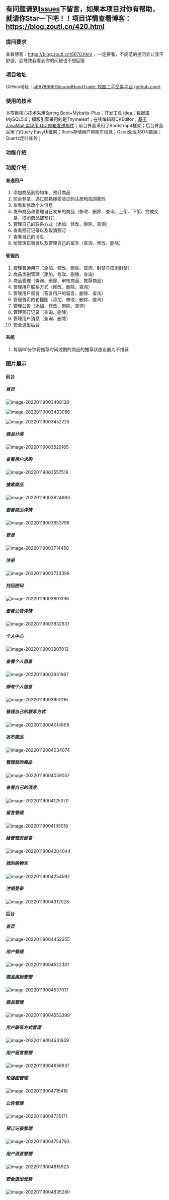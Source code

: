 ## 有问题请到[Issues](https://github.com/a6678696/SecondHandTrade/issues)下留言，如果本项目对你有帮助，就请你Star一下吧！！项目详情查看博客：https://blog.zoutl.cn/420.html

### 提问要求

查看博客：https://blog.zoutl.cn/6670.html ，一定要看，不规范的提问会让我不舒服，会导致我看到你的问题也不想回答

### 项目地址

GitHub地址：[a6678696/SecondHandTrade: 校园二手交易平台 (github.com)](https://github.com/a6678696/SecondHandTrade)

### 使用的技术

本项目核心技术采用Spring Boot+Mybatis-Plus；开发工具 idea；数据库MySQL5.6；模版引擎采用的是Thymeleaf；在线编辑器CKEditor；[基于 JavaMail 实现用 QQ 邮箱发送邮件](https://blog.zoutl.cn/64.html)；前台界面采用了Bootstrap4框架；后台界面采用了jQuery EasyUI框架；Redis存储用户购物车信息；Gson处理JSON数据；Quartz定时任务；

### 功能介绍

### 功能介绍

#### 普通用户

1. 添加商品到购物车、预订商品
2. 前台登录、通过邮箱接受验证码注册和找回密码
3. 查看和修改个人信息
4. 发布商品和管理自己发布的商品（修改、删除、查询、上架、下架、完成交易、取消商品被预订）
5. 管理自己的联系方式（添加、修改、删除、查询）
6. 查看预订记录以及取消预订
7. 查看自己的消息
8. 给管理员留言以及管理自己的留言（查询、修改、删除）

#### 管理员

1. 管理普通用户（添加、修改、删除、查询、封禁与取消封禁）
2. 商品类别管理（添加、修改、删除、查询）
3. 商品管理（查询、删除、审核商品、推荐商品）
4. 管理用户联系方式（修改、删除、查询）
5. 管理用户留言（答复用户的留言、删除、查询）
6. 管理首页的轮播图（添加、修改、删除、查询）
7. 管理公告（添加、修改、删除、查询）
8. 管理预订记录（查询、删除）
9. 管理用户消息（查询、删除）
10. 安全退出后台

#### 系统

1. 每隔60分钟将推荐时间过期的商品的推荐状态设置为不推荐

### 图片展示

#### 前台

##### 首页

![image-20220119003408138](https://image.zoutl.cn/hexo-blog/blogImage/image-20220119003408138.png)

![image-20220119003433066](https://image.zoutl.cn/hexo-blog/blogImage/image-20220119003433066.png)

![image-20220119003452725](https://image.zoutl.cn/hexo-blog/blogImage/image-20220119003452725.png)

##### 商品分类

![image-20220119003529165](https://image.zoutl.cn/hexo-blog/blogImage/image-20220119003529165.png)

##### 查看用户求购

![image-20220119003557519](https://image.zoutl.cn/hexo-blog/blogImage/image-20220119003557519.png)

##### 搜索商品

![image-20220119003624983](https://image.zoutl.cn/hexo-blog/blogImage/image-20220119003624983.png)

##### 查看商品详情

![image-20220119003653798](https://image.zoutl.cn/hexo-blog/blogImage/image-20220119003653798.png)

##### 登录

![image-20220119003714458](https://image.zoutl.cn/hexo-blog/blogImage/image-20220119003714458.png)

##### 注册

![image-20220119003733398](https://image.zoutl.cn/hexo-blog/blogImage/image-20220119003733398.png)

##### 找回密码

![image-20220119003801336](https://image.zoutl.cn/hexo-blog/blogImage/image-20220119003801336.png)

##### 查看公告详情

![image-20220119003832637](https://image.zoutl.cn/hexo-blog/blogImage/image-20220119003832637.png)

##### 个人中心

![image-20220119003907012](https://image.zoutl.cn/hexo-blog/blogImage/image-20220119003907012.png)

##### 查看个人信息

![image-20220119003931967](https://image.zoutl.cn/hexo-blog/blogImage/image-20220119003931967.png)

##### 修改个人信息

![image-20220119003950116](https://image.zoutl.cn/hexo-blog/blogImage/image-20220119003950116.png)

##### 管理自己的联系方式

![image-20220119004014868](https://image.zoutl.cn/hexo-blog/blogImage/image-20220119004014868.png)

##### 发布商品

![image-20220119004034074](https://image.zoutl.cn/hexo-blog/blogImage/image-20220119004034074.png)

##### 管理我的商品

![image-20220119004059007](https://image.zoutl.cn/hexo-blog/blogImage/image-20220119004059007.png)

##### 查看自己的消息

![image-20220119004125370](https://image.zoutl.cn/hexo-blog/blogImage/image-20220119004125370.png)

##### 留言管理

![image-20220119004145010](https://image.zoutl.cn/hexo-blog/blogImage/image-20220119004145010.png)

##### 给管理员留言

![image-20220119004204044](https://image.zoutl.cn/hexo-blog/blogImage/image-20220119004204044.png)

##### 我的购物车

![image-20220119004254592](https://image.zoutl.cn/hexo-blog/blogImage/image-20220119004254592.png)

##### 注销登录

![image-20220119004312028](https://image.zoutl.cn/hexo-blog/blogImage/image-20220119004312028.png)

#### 后台

##### 首页

![image-20220119004452355](https://image.zoutl.cn/hexo-blog/blogImage/image-20220119004452355.png)

##### 用户管理

![image-20220119004522381](https://image.zoutl.cn/hexo-blog/blogImage/image-20220119004522381.png)

##### 商品类别管理

![image-20220119004537017](https://image.zoutl.cn/hexo-blog/blogImage/image-20220119004537017.png)

##### 商品管理

![image-20220119004553399](https://image.zoutl.cn/hexo-blog/blogImage/image-20220119004553399.png)

##### 用户联系方式管理

![image-20220119004631959](https://image.zoutl.cn/hexo-blog/blogImage/image-20220119004631959.png)

##### 用户留言管理

![image-20220119004656637](https://image.zoutl.cn/hexo-blog/blogImage/image-20220119004656637.png)

##### 轮播图管理

![image-20220119004715418](https://image.zoutl.cn/hexo-blog/blogImage/image-20220119004715418.png)

##### 公告管理

![image-20220119004735171](https://image.zoutl.cn/hexo-blog/blogImage/image-20220119004735171.png)

##### 预订记录管理

![image-20220119004754793](https://image.zoutl.cn/hexo-blog/blogImage/image-20220119004754793.png)

##### 用户消息管理

![image-20220119004815923](https://image.zoutl.cn/hexo-blog/blogImage/image-20220119004815923.png)

##### 安全退出登录

![image-20220119004835280](https://image.zoutl.cn/hexo-blog/blogImage/image-20220119004835280.png)
